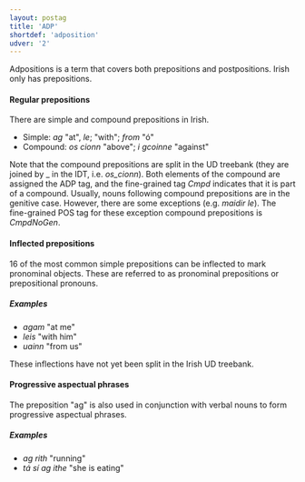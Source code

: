 ```yaml
---
layout: postag
title: 'ADP'
shortdef: 'adposition'
udver: '2'
---
```


Adpositions is a term that covers both prepositions and postpositions. Irish only has prepositions.

#### Regular prepositions

There are simple and compound prepositions in Irish.

* Simple: _ag_ "at", _le_; "with"; _from_ "ó"
* Compound: _os cionn_ "above"; _i gcoinne_ "against"

Note that the compound prepositions are split in the UD treebank (they are joined by \_ in the IDT, i.e. _os\_cionn_). 
Both elements of the compound are assigned the ADP tag, and the fine-grained tag _Cmpd_ indicates that it is part of a compound.
Usually, nouns following compound prepositions are in the genitive case. However, there are some exceptions (e.g. _maidir le_). The fine-grained POS tag for these exception compound prepositions is _CmpdNoGen_.

#### Inflected prepositions
16 of the most common simple prepositions can be inflected to mark pronominal objects. These are referred to as pronominal prepositions or prepositional pronouns.

##### Examples
 * _agam_ "at me"
 * _leis_ "with him"
 * _uainn_ "from us"

These inflections have not yet been split in the Irish UD treebank.

#### Progressive aspectual phrases

The preposition "ag" is also used in conjunction with verbal nouns to form progressive aspectual phrases.

##### Examples
* _ag rith_ "running"
* _tá sí ag ithe_ "she is eating"
 




<!-- Interlanguage links updated Út zář 29 20:31:26 CEST 2020 -->
